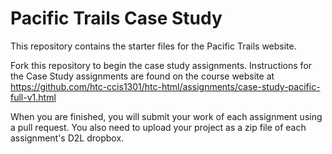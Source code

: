 # Pacific Trails Case Study
This repository contains the starter files for the Pacific Trails website.  

Fork this repository to begin the case study assignments. Instructions for the Case Study assignments are found on the course website at https://github.com/htc-ccis1301/htc-html/assignments/case-study-pacific-full-v1.html

When you are finished, you will submit your work of each assignment using a pull request.  You also need to upload 
your project as a zip file of each assignment's D2L dropbox.
